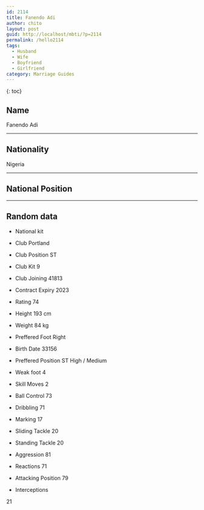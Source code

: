 ```yaml
---
id: 2114
title: Fanendo Adi
author: chito
layout: post
guid: http://localhost/mbti/?p=2114
permalink: /hello2114
tags:
  - Husband
  - Wife
  - Boyfriend
  - Girlfriend
category: Marriage Guides
---
```



{: toc}


## Name  
Fanendo Adi 

* * *

## Nationality  
Nigeria 

* * *

## National Position 

* * *

## Random data 

  * National kit 
  * Club 
Portland 

  * Club Position 
ST 

  * Club Kit 
9 

  * Club Joining 
41813 

  * Contract Expiry 
2023 

  * Rating 
74 

  * Height 
193 cm 

  * Weight 
84 kg 

  * Preffered Foot 
Right 

  * Birth Date 
33156 

  * Preffered Position 
ST High / Medium 

  * Weak foot 
4 

  * Skill Moves 
2 

  * Ball Control 
73 

  * Dribbling 
71 

  * Marking 
17 

  * Sliding Tackle 
20 

  * Standing Tackle 
20 

  * Aggression 
81 

  * Reactions 
71 

  * Attacking Position 
79 

  * Interceptions 

21</ul>